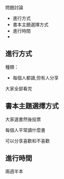 
問題討論
- 進行方式
- 書本主題選擇方式
- 進行時間
- 

## 進行方式

種類：
- 每個人都讀,但有人分享

大家全部看完

## 書本主題選擇方式

大家選書然後投票

每個人平常讀什麼書

可以分享喜歡和不喜歡

## 進行時間
兩週半本
